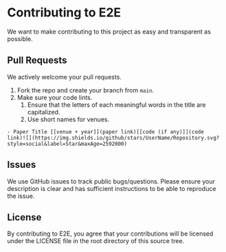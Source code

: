 # Contributing to E2E
We want to make contributing to this project as easy and transparent as possible.

## Pull Requests
We actively welcome your pull requests.

1. Fork the repo and create your branch from `main`.
2. Make sure your code lints.
    1. Ensure that the letters of each meaningful words in the title are capitalized.
    2. Use short names for venues.
<!-- 3. Do not forget to add the number for the badge at the beginning. -->

```
- Paper Title [[venue + year]](paper link)[[code (if any)]](code link)![](https://img.shields.io/github/stars/UserName/Repository.svg?style=social&label=Star&maxAge=2592000)

```

## Issues
We use GitHub issues to track public bugs/questions. Please ensure your description 
is clear and has sufficient instructions to be able to reproduce the issue.

<!-- ## Coding Style  
* 4 spaces for indentation rather than tabs
* 80 character line length
* PEP8 formatting following [Black](https://black.readthedocs.io/en/stable/) -->

## License
By contributing to E2E, you agree that your contributions will be licensed
under the LICENSE file in the root directory of this source tree.